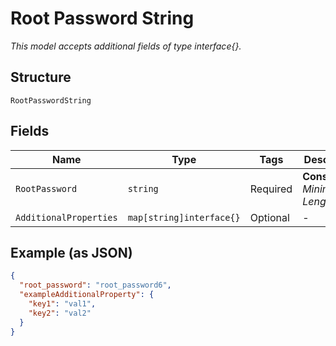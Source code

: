 
# Root Password String

*This model accepts additional fields of type interface{}.*

## Structure

`RootPasswordString`

## Fields

| Name | Type | Tags | Description |
|  --- | --- | --- | --- |
| `RootPassword` | `string` | Required | **Constraints**: *Minimum Length*: `1` |
| `AdditionalProperties` | `map[string]interface{}` | Optional | - |

## Example (as JSON)

```json
{
  "root_password": "root_password6",
  "exampleAdditionalProperty": {
    "key1": "val1",
    "key2": "val2"
  }
}
```

